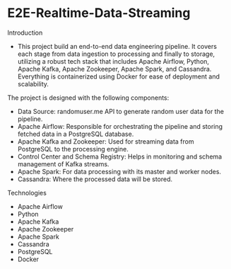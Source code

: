 # E2E-Realtime-Data-Streaming

Introduction
  - This project build an end-to-end data engineering pipeline. It covers each stage from data ingestion to processing and finally to storage, utilizing a robust tech stack that includes Apache Airflow, Python, Apache Kafka, Apache Zookeeper, Apache Spark, and Cassandra. Everything is containerized using Docker for ease of deployment and scalability.

The project is designed with the following components:
  - Data Source: randomuser.me API to generate random user data for the pipeline.
  - Apache Airflow: Responsible for orchestrating the pipeline and storing fetched data in a PostgreSQL database.
  - Apache Kafka and Zookeeper: Used for streaming data from PostgreSQL to the processing engine.
  - Control Center and Schema Registry: Helps in monitoring and schema management of Kafka streams.
  - Apache Spark: For data processing with its master and worker nodes.
  - Cassandra: Where the processed data will be stored.

Technologies
 - Apache Airflow
 - Python
 - Apache Kafka
 - Apache Zookeeper
 - Apache Spark
 - Cassandra
 - PostgreSQL
 - Docker
